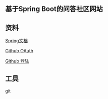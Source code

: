 ## 基于Spring Boot的问答社区网站

## 资料
[Spring文档](https://spring.io/guides)

[Github OAuth](https://developer.github.com/apps/building-oauth-apps/creating-an-oauth-app/)

[Github 登陆](https://developer.github.com/apps/building-oauth-apps/authorizing-oauth-apps/)


## 工具

git 

 

